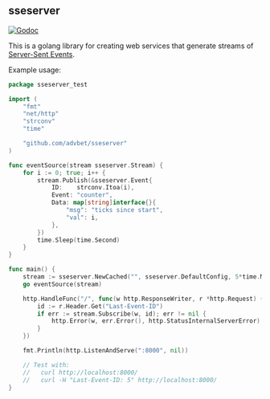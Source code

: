 sseserver
---------

[![Godoc](https://godoc.org/bitbucket.org/advbet/sseserver?status.svg)](https://godoc.org/bitbucket.org/advbet/sseserver)

This is a golang library for creating web services that generate streams of
[Server-Sent Events](https://www.w3.org/TR/eventsource/ "SSE").

Example usage:
```go
package sseserver_test

import (
	"fmt"
	"net/http"
	"strconv"
	"time"

	"github.com/advbet/sseserver"
)

func eventSource(stream sseserver.Stream) {
	for i := 0; true; i++ {
		stream.Publish(&sseserver.Event{
			ID:    strconv.Itoa(i),
			Event: "counter",
			Data: map[string]interface{}{
				"msg": "ticks since start",
				"val": i,
			},
		})
		time.Sleep(time.Second)
	}
}

func main() {
	stream := sseserver.NewCached("", sseserver.DefaultConfig, 5*time.Minute, time.Minute)
	go eventSource(stream)

	http.HandleFunc("/", func(w http.ResponseWriter, r *http.Request) {
		id := r.Header.Get("Last-Event-ID")
		if err := stream.Subscribe(w, id); err != nil {
			http.Error(w, err.Error(), http.StatusInternalServerError)
		}
	})

	fmt.Println(http.ListenAndServe(":8000", nil))

	// Test with:
	//   curl http://localhost:8000/
	//   curl -H "Last-Event-ID: 5" http://localhost:8000/
}
```
